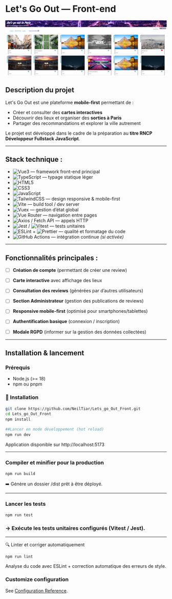 #  Let's Go Out — Front-end

![Aperçu de l'application](./public/screenshot_readme/Capture%20d’écran%202025-09-19%20191249.jpg)

##  Description du projet
Let's Go Out  est une plateforme **mobile-first** permettant de :  
- Créer et consulter des **cartes interactives**  
- Découvrir des lieux et organiser des **sorties à Paris**  
- Partager des recommandations et explorer la ville autrement  

Le projet est développé dans le cadre de la préparation au **titre RNCP Développeur Fullstack JavaScript**.  

---

##  Stack technique :

- ![Vue3](https://img.shields.io/badge/Vue.js-3-42b883?logo=vue.js&logoColor=white) — framework front-end principal  
- ![TypeScript](https://img.shields.io/badge/TypeScript-partiel-3178c6?logo=typescript&logoColor=white) — typage statique léger  
- ![HTML5](https://img.shields.io/badge/HTML5-ef652a?logo=html5&logoColor=white)  
- ![CSS3](https://img.shields.io/badge/CSS3-264de4?logo=css3&logoColor=white)  
- ![JavaScript](https://img.shields.io/badge/JavaScript-ES6+-f7df1e?logo=javascript&logoColor=black)  
- ![TailwindCSS](https://img.shields.io/badge/TailwindCSS-38bdf8?logo=tailwindcss&logoColor=white) — design responsive & mobile-first  
- ![Vite](https://img.shields.io/badge/Vite-646cff?logo=vite&logoColor=white) — build tool / dev server  
- ![Vuex](https://img.shields.io/badge/Vuex-4-35495e?logo=vue.js&logoColor=white) — gestion d’état global  
- ![Vue Router](https://img.shields.io/badge/Vue_Router-4-ff5252?logo=vue.js&logoColor=white) — navigation entre pages  
- ![Axios](https://img.shields.io/badge/Axios-671ddf?logo=axios&logoColor=white) / Fetch API — appels HTTP  
- ![Jest](https://img.shields.io/badge/Jest-25c2a0?logo=jest&logoColor=white) / ![Vitest](https://img.shields.io/badge/Vitest-6e9f18?logo=vitest&logoColor=white) — tests unitaires  
- ![ESLint](https://img.shields.io/badge/ESLint-4b32c3?logo=eslint&logoColor=white) + ![Prettier](https://img.shields.io/badge/Prettier-ff69b4?logo=prettier&logoColor=white) — qualité et formatage du code  
- ![GitHub Actions](https://img.shields.io/badge/GitHub_Actions-CI%2FCD-2088ff?logo=githubactions&logoColor=white) — intégration continue *(si activée)*  

---

##  Fonctionnalités principales :

- [ ] **Création de compte** (permettant de créer une review)  
- [ ] **Carte interactive** avec affichage des lieux  
- [ ] **Consultation des reviews** (générées par d’autres utilisateurs)  
- [ ] **Section Administrateur** (gestion des publications de reviews)  
- [ ] **Responsive mobile-first** (optimisé pour smartphones/tablettes)  
- [ ] **Authentification basique** (connexion / inscription)  
- [ ] **Modale RGPD** (informer sur la gestion des données collectées)  




---

##  Installation & lancement

### Prérequis
- Node.js (>= 18)  
- npm ou pnpm  

### 🚀 Installation

```bash
git clone https://github.com/NeilTiar/Lets_go_Out_Front.git
cd Lets_go_Out_Front
npm install
```

```bash
##Lancer en mode développement (hot reload)
npm run dev
```

 Application disponible sur http://localhost:5173

 ---


### Compiler et minifier pour la production
```bash
npm run build
```

➡️ Génère un dossier /dist prêt à être déployé.


---

###  Lancer les tests
```bash
npm run test
```
 ### -> Exécute les tests unitaires configurés (Vitest / Jest).
---

🔍 Linter et corriger automatiquement
```bash
npm run lint
```

 Analyse du code avec ESLint + correction automatique des erreurs de style.



### Customize configuration
See [Configuration Reference](https://cli.vuejs.org/config/).

